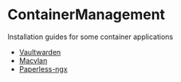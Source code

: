 # ContainerManagement
Installation guides for some container applications

- [Vaultwarden](Vaultwarden/README.md)
- [Macvlan](Macvlan/README.md)
- [Paperless-ngx](Paperlessngx/README.md)